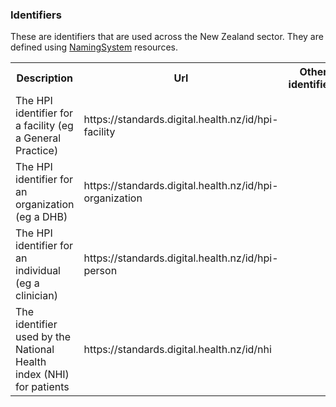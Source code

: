 ### Identifiers

<div>
These are identifiers that are used across the New Zealand sector. They are defined using <a href='http://hl7.org/fhir/namingsystem.html'>NamingSystem</a> resources.
</div>

<table class='table table-bordered table-condensed'>
<tr><th>Description</th><th>Url</th><th>Other identifiers</th><th>Responsible</th></tr>
<tr><td>The HPI identifier for a facility (eg a General Practice)</td><td><div>https://standards.digital.health.nz/id/hpi-facility</div></td><td></td><td>MOH</td></tr>
<tr><td>The HPI identifier for an organization (eg a DHB)</td><td><div>https://standards.digital.health.nz/id/hpi-organization</div></td><td></td><td>MOH</td></tr>
<tr><td>The HPI identifier for an individual (eg a clinician)</td><td><div>https://standards.digital.health.nz/id/hpi-person</div></td><td></td><td>MOH</td></tr>
<tr><td>The identifier used by the National Health index (NHI) for patients</td><td><div>https://standards.digital.health.nz/id/nhi</div></td><td></td><td>MOH</td></tr>
</table>
<br/><br/>
